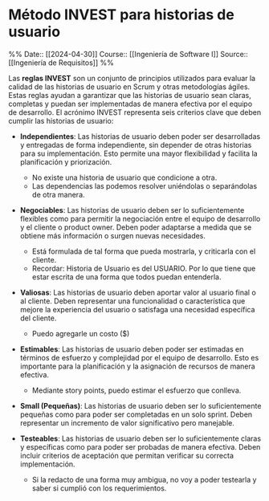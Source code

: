 # Método INVEST para historias de usuario

%%
Date:: [[2024-04-30]]
Course:: [[Ingeniería de Software I]]
Source:: [[Ingeniería de Requisitos]]
%%


Las **reglas INVEST** son un conjunto de principios utilizados para evaluar la calidad de las historias de usuario en Scrum y otras metodologías ágiles. Estas reglas ayudan a garantizar que las historias de usuario sean claras, completas y puedan ser implementadas de manera efectiva por el equipo de desarrollo. El acrónimo INVEST representa seis criterios clave que deben cumplir las historias de usuario:

- **Independientes**: Las historias de usuario deben poder ser desarrolladas y entregadas de forma independiente, sin depender de otras historias para su implementación. Esto permite una mayor flexibilidad y facilita la planificación y priorización.
	- No existe una historia de usuario que condicione a otra.
	- Las dependencias las podemos resolver uniéndolas o separándolas de otra manera.

- **Negociables**: Las historias de usuario deben ser lo suficientemente flexibles como para permitir la negociación entre el equipo de desarrollo y el cliente o product owner. Deben poder adaptarse a medida que se obtiene más información o surgen nuevas necesidades.
	- Está formulada de tal forma que pueda mostrarla, y criticarla con el cliente.
	- Recordar: Historia de Usuario es del USUARIO. Por lo que tiene que estar escrita de una forma que todos puedan entenderla.

- **Valiosas**: Las historias de usuario deben aportar valor al usuario final o al cliente. Deben representar una funcionalidad o característica que mejore la experiencia del usuario o satisfaga una necesidad específica del cliente.
	- Puedo agregarle un costo ($)

- **Estimables**: Las historias de usuario deben poder ser estimadas en términos de esfuerzo y complejidad por el equipo de desarrollo. Esto es importante para la planificación y la asignación de recursos de manera efectiva.
	- Mediante story points, puedo estimar el esfuerzo que conlleva.

- **Small (Pequeñas)**: Las historias de usuario deben ser lo suficientemente pequeñas como para poder ser completadas en un solo sprint. Deben representar un incremento de valor significativo pero manejable.

- **Testeables**: Las historias de usuario deben ser lo suficientemente claras y específicas como para poder ser probadas de manera efectiva. Deben incluir criterios de aceptación que permitan verificar su correcta implementación.
	- Si la redacto de una forma muy ambigua, no voy a poder testearla y saber si cumplió con los requerimientos.


